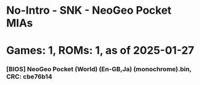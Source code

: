 # No-Intro - SNK - NeoGeo Pocket MIAs
# Games: 1, ROMs: 1, as of 2025-01-27
### [BIOS] NeoGeo Pocket (World) (En-GB,Ja) (monochrome).bin, CRC: cbe76b14
